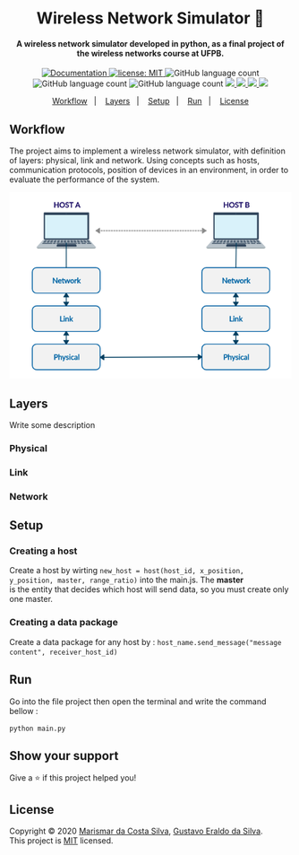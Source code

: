 <h1 align="center">Wireless Network Simulator 📡</h1>

<h4 align="center">
  A wireless network simulator developed in python, as a final project of the wireless networks course at UFPB.
</h4>

<p align="center">
  <a href="https://www.overleaf.com/project/5e87ee38b01f50000176e3e6" target="_blank">
    <img alt="Documentation" src="https://img.shields.io/badge/documentation-yes-brightgreen.svg" />
  </a>
  <a href="https://github.com/marismarcosta/wireless-network/blob/master/LICENSE" target="_blank">
    <img alt="license: MIT" src="https://img.shields.io/badge/license-MIT-yellow.svg" />
  </a>
  <img alt="GitHub language count" src="https://img.shields.io/github/languages/top/marismarcosta/wireless-network?color=cd7f32" />
  <img alt="GitHub language count" src="https://img.shields.io/github/last-commit/marismarcosta/wireless-network?color=78866b" />
  <img alt="GitHub language count" src="https://img.shields.io/github/repo-size/marismarcosta/wireless-network?color=ffa07a" />
  <a href="https://github.com/marismarcosta">
    <img src="https://img.shields.io/badge/github-marismarcosta-7159C1?logo=GitHub"/>
  </a>
  <a href="https://github.com/EraldoCi">
    <img src="https://img.shields.io/badge/github-gustavoeraldo-7159C1?logo=GitHub"/>
  </a>
  <a href="https://www.linkedin.com/in/marismarcosta/">
    <img src="https://img.shields.io/badge/linkedin-marismarcosta-blue?logo=linkedin"/>
  </a>
  <a href="https://www.linkedin.com/in/gustavoeraldo/">
    <img src="https://img.shields.io/badge/linkedin-gustavoeraldo-blue?logo=linkedin"/>
  </a>
</p>

<p align="center">
  <a href="#workflow">Workflow</a>&nbsp;&nbsp;&nbsp;|&nbsp;&nbsp;&nbsp;
  <a href="#layers">Layers</a>&nbsp;&nbsp;&nbsp;|&nbsp;&nbsp;&nbsp;
  <a href="#setup">Setup</a>&nbsp;&nbsp;&nbsp;|&nbsp;&nbsp;&nbsp;
  <a href="#run">Run</a>&nbsp;&nbsp;&nbsp;|&nbsp;&nbsp;&nbsp;
  <a href="#license">License</a>
</p>

## Workflow

The project aims to implement a wireless network simulator, with definition of layers: physical, link and network. Using concepts such as hosts, communication protocols, position of devices in an environment, in order to evaluate the performance of the system.

<p align="center">
  <img src="network-layers.png" weight=350 />
</p>


## Layers

Write some description

### Physical

### Link

### Network


## Setup
 
### Creating a host

Create a host by wirting ` new_host = host(host_id, x_position, y_position, master, range_ratio) ` into the main.js. The **master** <br> is the entity that decides which host will send data, so you must create only one master. 

### Creating a data package

Create a data package for any host by : `host_name.send_message("message content", receiver_host_id)`


## Run

Go into the file project then open the terminal and write the command bellow :

```
python main.py
```

## Show your support

Give a ⭐️ if this project helped you!

## License

Copyright © 2020 [Marismar da Costa Silva](https://github.com/marismarcosta), [Gustavo Eraldo da Silva](https://github.com/EraldoCi).<br />
This project is [MIT](https://github.com/marismarcosta/wireless-network/blob/master/LICENSE) licensed.
